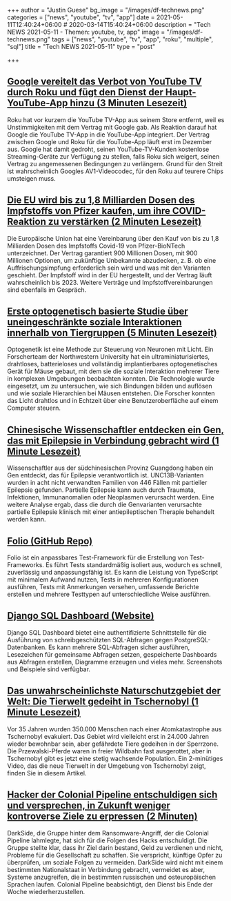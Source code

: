 +++
author = "Justin Guese"
bg_image = "/images/df-technews.png"
categories = ["news", "youtube", "tv", "app"]
date = 2021-05-11T12:40:24+06:00 # 2020-03-14T15:40:24+06:00
description = "Tech NEWS 2021-05-11 - Themen: youtube, tv, app"
image = "/images/df-technews.png"
tags = ["news", "youtube", "tv", "app", "roku", "multiple", "sql"]
title = "Tech NEWS 2021-05-11"
type = "post"

+++

## [Google vereitelt das Verbot von YouTube TV durch Roku und fügt den Dienst der Haupt-YouTube-App hinzu (3 Minuten Lesezeit)](https://arstechnica.com/gadgets/2021/05/google-foils-rokus-youtube-tv-ban-adds-service-to-the-main-youtube-app/)

 Roku hat vor kurzem die YouTube TV-App aus seinem Store entfernt, weil es Unstimmigkeiten mit dem Vertrag mit Google gab. Als Reaktion darauf hat Google die YouTube TV-App in die YouTube-App integriert. Der Vertrag zwischen Google und Roku für die YouTube-App läuft erst im Dezember aus. Google hat damit gedroht, seinen YouTube-TV-Kunden kostenlose Streaming-Geräte zur Verfügung zu stellen, falls Roku sich weigert, seinen Vertrag zu angemessenen Bedingungen zu verlängern. Grund für den Streit ist wahrscheinlich Googles AV1-Videocodec, für den Roku auf teurere Chips umsteigen muss.

## [Die EU wird bis zu 1,8 Milliarden Dosen des Impfstoffs von Pfizer kaufen, um ihre COVID-Reaktion zu verstärken (2 Minuten Lesezeit)](https://www.npr.org/sections/coronavirus-live-updates/2021/05/08/995007124/ramping-up-its-covid-response-eu-will-buy-up-to-1-8b-doses-of-pfizer-vaccine)

 Die Europäische Union hat eine Vereinbarung über den Kauf von bis zu 1,8 Milliarden Dosen des Impfstoffs Covid-19 von Pfizer-BioNTech unterzeichnet. Der Vertrag garantiert 900 Millionen Dosen, mit 900 Millionen Optionen, um zukünftige Unbekannte abzudecken, z. B. ob eine Auffrischungsimpfung erforderlich sein wird und was mit den Varianten geschieht. Der Impfstoff wird in der EU hergestellt, und der Vertrag läuft wahrscheinlich bis 2023. Weitere Verträge und Impfstoffvereinbarungen sind ebenfalls im Gespräch.

## [Erste optogenetisch basierte Studie über uneingeschränkte soziale Interaktionen innerhalb von Tiergruppen (5 Minuten Lesezeit)](https://www.sciencedaily.com/releases/2021/05/210510113552.htm)

 Optogenetik ist eine Methode zur Steuerung von Neuronen mit Licht. Ein Forscherteam der Northwestern University hat ein ultraminiaturisiertes, drahtloses, batterieloses und vollständig implantierbares optogenetisches Gerät für Mäuse gebaut, mit dem sie die soziale Interaktion mehrerer Tiere in komplexen Umgebungen beobachten konnten. Die Technologie wurde eingesetzt, um zu untersuchen, wie sich Bindungen bilden und auflösen und wie soziale Hierarchien bei Mäusen entstehen. Die Forscher konnten das Licht drahtlos und in Echtzeit über eine Benutzeroberfläche auf einem Computer steuern.

## [Chinesische Wissenschaftler entdecken ein Gen, das mit Epilepsie in Verbindung gebracht wird (1 Minute Lesezeit)](http://www.chinadaily.com.cn/a/202105/08/WS6096910ba31024ad0babcbca.html)

 Wissenschaftler aus der südchinesischen Provinz Guangdong haben ein Gen entdeckt, das für Epilepsie verantwortlich ist. UNC13B-Varianten wurden in acht nicht verwandten Familien von 446 Fällen mit partieller Epilepsie gefunden. Partielle Epilepsie kann auch durch Traumata, Infektionen, Immunanomalien oder Neoplasmen verursacht werden. Eine weitere Analyse ergab, dass die durch die Genvarianten verursachte partielle Epilepsie klinisch mit einer antiepileptischen Therapie behandelt werden kann.

## [Folio (GitHub Repo)](https://github.com/microsoft/folio)

 Folio ist ein anpassbares Test-Framework für die Erstellung von Test-Frameworks. Es führt Tests standardmäßig isoliert aus, wodurch es schnell, zuverlässig und anpassungsfähig ist. Es kann die Leistung von TypeScript mit minimalem Aufwand nutzen, Tests in mehreren Konfigurationen ausführen, Tests mit Anmerkungen versehen, umfassende Berichte erstellen und mehrere Testtypen auf unterschiedliche Weise ausführen.

## [Django SQL Dashboard (Website)](https://django-sql-dashboard.datasette.io/en/latest/index.html)

 Django SQL Dashboard bietet eine authentifizierte Schnittstelle für die Ausführung von schreibgeschützten SQL-Abfragen gegen PostgreSQL-Datenbanken. Es kann mehrere SQL-Abfragen sicher ausführen, Lesezeichen für gemeinsame Abfragen setzen, gespeicherte Dashboards aus Abfragen erstellen, Diagramme erzeugen und vieles mehr. Screenshots und Beispiele sind verfügbar.

## [Das unwahrscheinlichste Naturschutzgebiet der Welt: Die Tierwelt gedeiht in Tschernobyl (1 Minute Lesezeit)](https://www.euronews.com/green/2021/05/09/the-world-s-most-unlikely-nature-reserve-wildlife-is-thriving-in-chernobyl)

 Vor 35 Jahren wurden 350.000 Menschen nach einer Atomkatastrophe aus Tschernobyl evakuiert. Das Gebiet wird vielleicht erst in 24.000 Jahren wieder bewohnbar sein, aber gefährdete Tiere gedeihen in der Sperrzone. Die Przewalski-Pferde waren in freier Wildbahn fast ausgerottet, aber in Tschernobyl gibt es jetzt eine stetig wachsende Population. Ein 2-minütiges Video, das die neue Tierwelt in der Umgebung von Tschernobyl zeigt, finden Sie in diesem Artikel.

## [Hacker der Colonial Pipeline entschuldigen sich und versprechen, in Zukunft weniger kontroverse Ziele zu erpressen (2 Minuten)](https://www.theverge.com/2021/5/10/22428996/colonial-pipeline-ransomware-attack-apology-investigation)

 DarkSide, die Gruppe hinter dem Ransomware-Angriff, der die Colonial Pipeline lahmlegte, hat sich für die Folgen des Hacks entschuldigt. Die Gruppe stellte klar, dass ihr Ziel darin bestand, Geld zu verdienen und nicht, Probleme für die Gesellschaft zu schaffen. Sie verspricht, künftige Opfer zu überprüfen, um soziale Folgen zu vermeiden. DarkSide wird nicht mit einem bestimmten Nationalstaat in Verbindung gebracht, vermeidet es aber, Systeme anzugreifen, die in bestimmten russischen und osteuropäischen Sprachen laufen. Colonial Pipeline beabsichtigt, den Dienst bis Ende der Woche wiederherzustellen.

